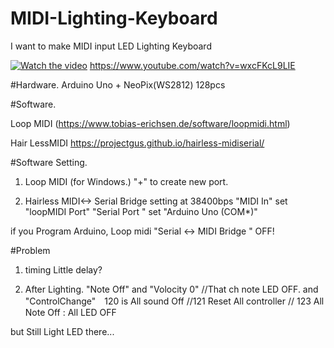 # MIDI-Lighting-Keyboard

I want to make MIDI input LED Lighting Keyboard

[![Watch the video](https://img.youtube.com/vi/wxcFKcL9LIE/maxresdefault.jpg)](https://youtu.be/wxcFKcL9LIE)
https://www.youtube.com/watch?v=wxcFKcL9LIE


#Hardware.
Arduino Uno + NeoPix(WS2812) 128pcs


#Software.

Loop MIDI 
(https://www.tobias-erichsen.de/software/loopmidi.html)

Hair LessMIDI
https://projectgus.github.io/hairless-midiserial/


#Software Setting.
1. Loop MIDI (for Windows.)
  "+" to create new port.

2. Hairless MIDI<-> Serial Bridge
 setting at 38400bps
 "MIDI In"  set "loopMIDI Port" 
 "Serial Port " set "Arduino Uno (COM*)"

if you Program Arduino, Loop midi "Serial <-> MIDI Bridge " OFF!



#Problem 
1. timing Little delay?

2. After  Lighting.
"Note Off" and "Volocity 0"  //That ch note LED OFF.
and "ControlChange"　120 is All sound Off //121 Reset All controller // 123 All Note Off  : All LED OFF

but Still Light LED there...
